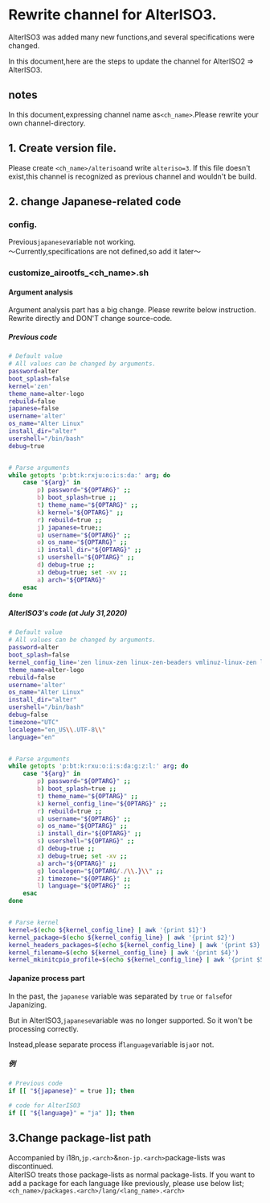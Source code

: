 # Rewrite channel for AlterISO3.
AlterISO3 was added many new functions,and several specifications were changed.

In this document,here are the steps to update the channel for AlterISO2 => AlterISO3.

## notes
In this document,expressing channel name as`<ch_name>`.Please rewrite your own channel-directory.  

## 1. Create version file.
Please create `<ch_name>/alteriso`and write `alteriso=3`.
If this file doesn't exist,this channel is recognized as previous channel and wouldn't be build.

## 2. change Japanese-related code
### config.<arch>
Previous`japanese`variable not working.  
〜Currently,specifications are not defined,so add it later〜  

### customize_airootfs_<ch_name>.sh

#### Argument analysis
Argument analysis part has a big change. Please rewrite below instruction.   
Rewrite directly and DON'T change source-code.

##### Previous code

```bash
# Default value
# All values can be changed by arguments.
password=alter
boot_splash=false
kernel='zen'
theme_name=alter-logo
rebuild=false
japanese=false
username='alter'
os_name="Alter Linux"
install_dir="alter"
usershell="/bin/bash"
debug=true


# Parse arguments
while getopts 'p:bt:k:rxju:o:i:s:da:' arg; do
    case "${arg}" in
        p) password="${OPTARG}" ;;
        b) boot_splash=true ;;
        t) theme_name="${OPTARG}" ;;
        k) kernel="${OPTARG}" ;;
        r) rebuild=true ;;
        j) japanese=true;;
        u) username="${OPTARG}" ;;
        o) os_name="${OPTARG}" ;;
        i) install_dir="${OPTARG}" ;;
        s) usershell="${OPTARG}" ;;
        d) debug=true ;;
        x) debug=true; set -xv ;;
        a) arch="${OPTARG}"
    esac
done
```

##### AlterISO3's code (at July 31,2020)

```bash
# Default value
# All values can be changed by arguments.
password=alter
boot_splash=false
kernel_config_line='zen linux-zen linux-zen-beaders vmlinuz-linux-zen linux-zen'
theme_name=alter-logo
rebuild=false
username='alter'
os_name="Alter Linux"
install_dir="alter"
usershell="/bin/bash"
debug=false
timezone="UTC"
localegen="en_US\\.UTF-8\\"
language="en"


# Parse arguments
while getopts 'p:bt:k:rxu:o:i:s:da:g:z:l:' arg; do
    case "${arg}" in
        p) password="${OPTARG}" ;;
        b) boot_splash=true ;;
        t) theme_name="${OPTARG}" ;;
        k) kernel_config_line="${OPTARG}" ;;
        r) rebuild=true ;;
        u) username="${OPTARG}" ;;
        o) os_name="${OPTARG}" ;;
        i) install_dir="${OPTARG}" ;;
        s) usershell="${OPTARG}" ;;
        d) debug=true ;;
        x) debug=true; set -xv ;;
        a) arch="${OPTARG}" ;;
        g) localegen="${OPTARG/./\\.}\\" ;;
        z) timezone="${OPTARG}" ;;
        l) language="${OPTARG}" ;;
    esac
done


# Parse kernel
kernel=$(echo ${kernel_config_line} | awk '{print $1}')
kernel_package=$(echo ${kernel_config_line} | awk '{print $2}')
kernel_headers_packages=$(echo ${kernel_config_line} | awk '{print $3}')
kernel_filename=$(echo ${kernel_config_line} | awk '{print $4}')
kernel_mkinitcpio_profile=$(echo ${kernel_config_line} | awk '{print $5}')
```

#### Japanize process part
In the past, the `japanese` variable was separated by `true` or `false`for Japanizing.

But in AlterISO3,`japanese`variable was no longer supported. So it won't be processing correctly.

Instead,please separate process if`language`variable is`ja`or not.  

##### 例
```bash
# Previous code
if [[ "${japanese}" = true ]]; then

# code for AlterISO3
if [[ "${language}" = "ja" ]]; then
```

## 3.Change package-list path
Accompanied by i18n,`jp.<arch>`&`non-jp.<arch>`package-lists was discontinued.  
AlterISO treats those package-lists as normal package-lists.
If  you want to add a package for each language like previously, please use below list; `<ch_name>/packages.<arch>/lang/<lang_name>.<arch>`
